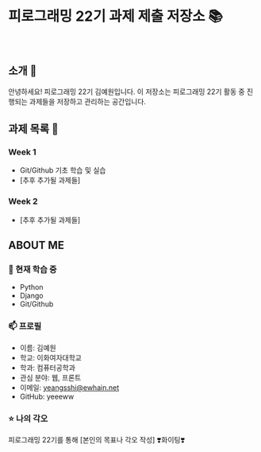 # 피로그래밍 22기 과제 제출 저장소 📚

<br>

## 소개 🚀

안녕하세요! 피로그래밍 22기 김예원입니다.
이 저장소는 피로그래밍 22기 활동 중 진행되는 과제들을 저장하고 관리하는 공간입니다.
<br>

## 과제 목록 📕

### Week 1

- Git/Github 기초 학습 및 실습
- [추후 추가될 과제들]

### Week 2

- [추후 추가될 과제들]
  <br>

## ABOUT ME

### 🌱 현재 학습 중

- Python
- Django
- Git/Github

### 📫 프로필

- 이름: 김예원
- 학교: 이화여자대학교
- 학과: 컴퓨터공학과
- 관심 분야: 웹, 프론트
- 이메일: yeangsshi@ewhain.net
- GitHub: yeeeww

### ⭐ 나의 각오

피로그래밍 22기를 통해 [본인의 목표나 각오 작성]
❣️화이팅❣️
